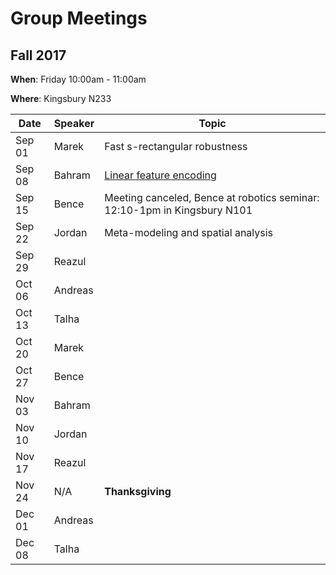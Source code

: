 
# Group Meetings

## Fall 2017

**When**: Friday 10:00am - 11:00am

**Where**: Kingsbury N233


Date    |     Speaker       |     Topic         |
--------|-------------------|-------------------|
|Sep 01 | Marek             | Fast s-rectangular robustness
|Sep 08 | Bahram            | [Linear feature encoding](https://users.cs.duke.edu/~parr/NIPS2016_Encoder.pdf)| 
|Sep 15 | Bence             | Meeting canceled, Bence at robotics seminar: 12:10-1pm in Kingsbury N101  | 
|Sep 22 | Jordan            | Meta-modeling and spatial analysis | 
|Sep 29 | Reazul            | | 
|Oct 06 | Andreas           | | 
|Oct 13 | Talha             | | 
|Oct 20 | Marek             | | 
|Oct 27 | Bence             | | 
|Nov 03 | Bahram            | | 
|Nov 10 | Jordan            | | 
|Nov 17 | Reazul            | | 
|Nov 24 | N/A               | **Thanksgiving** | 
|Dec 01 | Andreas           | | 
|Dec 08 | Talha             | | 